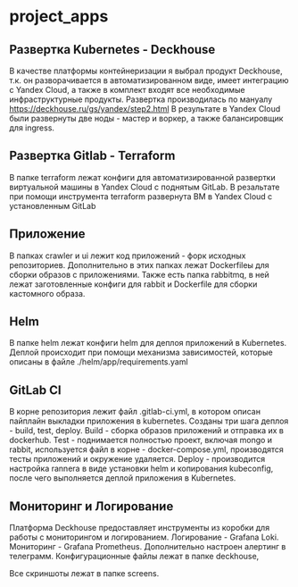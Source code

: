 # project_apps

## Развертка Kubernetes - Deckhouse
В качестве платформы контейнеризации я выбрал продукт Deckhouse, т.к. он разворачивается в автоматизированном виде, имеет интеграцию с Yandex Cloud, а также в комплект входят все необходимые инфраструктурные продукты.
Развертка производилась по мануалу https://deckhouse.ru/gs/yandex/step2.html
В результате в Yandex Cloud были развернуты две ноды - мастер и воркер, а также балансировщик для ingress.

## Развертка Gitlab - Terraform
В папке terraform лежат конфиги для автоматизированной развертки виртуальной машины в Yandex Cloud с поднятым GitLab.
В резальтате при помощи инструмента terraform развернута ВМ в Yandex Cloud с установленным GitLab

## Приложение
В папках crawler и ui лежит код приложений - форк исходных репозиториев.
Дополнительно в этих папках лежат Dockerfileы для сборки образов с приложениями.
Также есть папка rabbitmq, в ней лежат заготовленные конфиги для rabbit и Dockerfile для сборки кастомного образа.

## Helm
В папке helm лежат конфиги helm для деплоя приложений в Kubernetes.
Деплой происходит при помощи механизма зависимостей, которые описаны в файле ./helm/app/requirements.yaml

## GitLab CI
В корне репозитория лежит файл .gitlab-ci.yml, в котором описан пайплайн выкладки приложения в kubernetes.
Созданы три шага деплоя - build, test, deploy.
Build - сборка образов приложений и отправка их в dockerhub.
Test - поднимается полностью проект, включая mongo и rabbit, используется файл в корне - docker-compose.yml, производятся тесты приложений и окружение удаляется.
Deploy - производится настройка rannerа в виде установки helm и копирования kubeconfig, после чего выполняется деплой приложения в Kubernetes.

## Мониторинг и Логирование
Платформа Deckhouse предоставляет инструменты из коробки для работы с мониторингом и логированием.
Логирование - Grafana Loki.
Мониторинг - Grafana Prometheus.
Дополнительно настроен алертинг в телеграмм.
Конфигурационные файлы лежат в папке deckhouse,

Все скриншоты лежат в папке screens.

